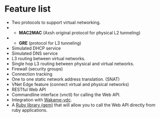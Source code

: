 # Feature list

* Two protocols to support virtual networking.
*   - **MAC2MAC** (Axsh original protocol for physical L2 tunneling)
*   - **GRE** (protocol for L3 tunneling)
* Simulated DHCP service
* Simulated DNS service
* L3 routing between virtual networks.
* Single hop L3 routing between physical and virtual networks.
* Firewall (security groups)
* Connection tracking
* One to one static network address translation. (SNAT)
* VNet Edge feature (connect virtual and physical networks)
* RESTful Web API
* Commandline interface (vnctl) for calling the Web API.
* Integration with [Wakame-vdc](http://wakame-vdc.org).
* A [Ruby library (gem)](https://rubygems.org/gems/vnet_api_client) that will allow you to call the Web API directly from ruby applications.
